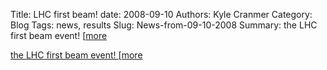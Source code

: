 Title: LHC first beam!
date: 2008-09-10
Authors: Kyle Cranmer
Category: Blog
Tags: news, results
Slug: News-from-09-10-2008
Summary:  the LHC first beam event!  [<a href="http//atlas.web.cern.ch/Atlas/First_Beam.htm">more
 

 the LHC first beam event!  [<a href="http//atlas.web.cern.ch/Atlas/First_Beam.htm">more
 